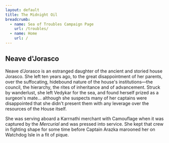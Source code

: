 ```yaml
---
layout: default
title: The Midnight Oil
breadcrumb:
  - name: Sea of Troubles Campaign Page
    url: /troubles/
  - name: Home
    url: /
---
```

## Neave d'Jorasco

Neave d'Jorasco is an estranged daughter of the ancient and storied house Jorasco. She left ten years ago, to the great disappointment of her parents, over the suffocating, hidebound nature of the house's institutions—the council, the hierarchy, the rites of inheritance and of advancement. Struck by wanderlust, she left Vedykar for the sea, and found herself prized as a surgeon's mate... although she suspects many of her captains were disappointed that she didn't present them with any leverage over the resources of the House itself.

She was serving aboard a Karrnathi merchant with Camouflage when it was captured by the *Mercurial* and was pressed into service. She kept that crew in fighting shape for some time before Captain Arazka marooned her on Watchdog Isle in a fit of pique.
